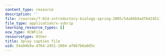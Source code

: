 ```yaml
---
content_type: resource
description: ''
file: /courses/7-014-introductory-biology-spring-2005/54a94b9ad76424511064af667b6a0d5c_LBR4pEC7kwU.srt
file_type: application/x-subrip
learning_resource_types: []
ocw_type: OCWFile
resourcetype: Other
title: 3play caption file
uid: 54a94b9a-d764-2451-1064-af667b6a0d5c
---
```

